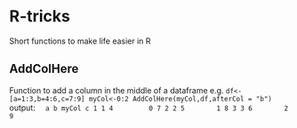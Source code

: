 # R-tricks
Short functions to make life easier in R


## AddColHere
Function to add a column in the middle of a dataframe 
e.g.
`df<-[a=1:3,b=4:6,c=7:9]
myCol<-0:2
AddColHere(myCol,df,afterCol = "b")`
output:
`  a b myCol c
1 1 4         0 7
2 2 5        1 8
3 3 6        2 9`
